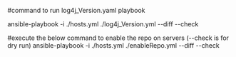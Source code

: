 #command to run log4j_Version.yaml playbook

ansible-playbook -i ./hosts.yml ./log4j_Version.yml  --diff --check

#execute the below command to enable the repo on servers (--check is for dry run)
ansible-playbook -i ./hosts.yml ./enableRepo.yml --diff --check
